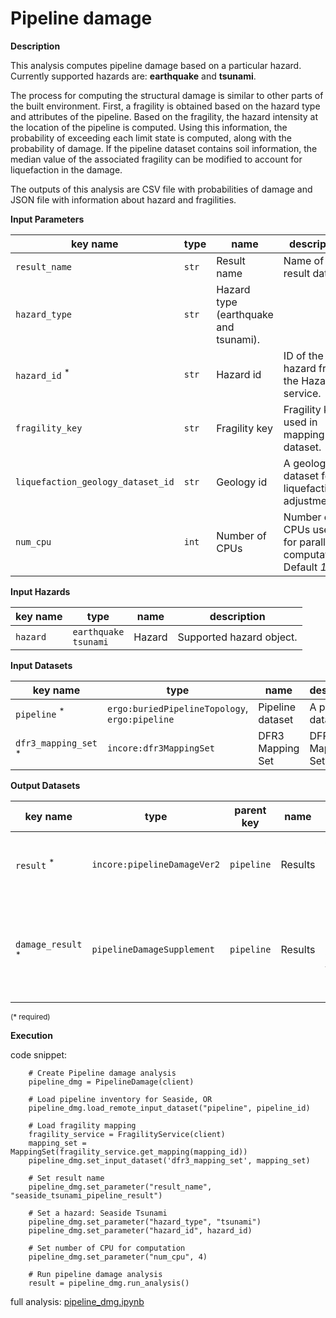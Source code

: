 # Pipeline damage

**Description**

This analysis computes pipeline damage based on a particular hazard. Currently supported hazards are: **earthquake** and **tsunami**.

The process for computing the structural damage is similar to other parts of the built environment. First, a fragility
is obtained based on the hazard type and attributes of the pipeline. Based on the fragility, the hazard intensity at the 
location of the pipeline is computed. Using this information, the probability of exceeding each limit state is computed, 
along with the probability of damage. If the pipeline dataset contains soil information, the median value of the associated 
fragility can be modified to account for liquefaction in the damage. 

The outputs of this analysis are CSV file with probabilities of damage and JSON file with information about hazard and fragilities.

**Input Parameters**

key name | type | name | description
--- | --- | --- | ---
`result_name` | `str` | Result name | Name of the result dataset.
`hazard_type` | `str` | Hazard type (earthquake and tsunami).
`hazard_id` <sup>*</sup> | `str` | Hazard id | ID of the hazard from the Hazard service.
`fragility_key` | `str` | Fragility key | Fragility key used in mapping dataset.
`liquefaction_geology_dataset_id` | `str` | Geology id | A geology dataset for liquefaction adjustment.
`num_cpu` | `int` | Number of CPUs | Number of CPUs used for parallel computations. <br>Default *1*.

**Input Hazards**

key name | type | name | description
--- |---|---| ---
`hazard` | `earthquake`<br>`tsunami` | Hazard | Supported hazard object.

**Input Datasets** 

key name | type | name | description
--- | --- | --- | ---
`pipeline` <sup>*</sup> | `ergo:buriedPipelineTopology`, <br>`ergo:pipeline` | Pipeline  dataset | A pipeline dataset.
`dfr3_mapping_set` <sup>*</sup> | `incore:dfr3MappingSet` | DFR3 Mapping Set | DFR3 Mapping Set.

**Output Datasets**

key name | type | parent key | name | description
--- | --- | --- | --- | ---
`result` <sup>*</sup> | `incore:pipelineDamageVer2` |`pipeline` | Results | A dataset containing results <br>(format: CSV).
`damage_result` <sup>*</sup> | `pipelineDamageSupplement` | `pipeline` | Results | Information about applied hazard value and fragility<br>(format: JSON).

<small>(* required)</small>

**Execution**

code snippet:

```
    # Create Pipeline damage analysis
    pipeline_dmg = PipelineDamage(client)

    # Load pipeline inventory for Seaside, OR
    pipeline_dmg.load_remote_input_dataset("pipeline", pipeline_id)

    # Load fragility mapping
    fragility_service = FragilityService(client)
    mapping_set = MappingSet(fragility_service.get_mapping(mapping_id))
    pipeline_dmg.set_input_dataset('dfr3_mapping_set', mapping_set)

    # Set result name
    pipeline_dmg.set_parameter("result_name", "seaside_tsunami_pipeline_result")

    # Set a hazard: Seaside Tsunami
    pipeline_dmg.set_parameter("hazard_type", "tsunami")
    pipeline_dmg.set_parameter("hazard_id", hazard_id)

    # Set number of CPU for computation
    pipeline_dmg.set_parameter("num_cpu", 4)

    # Run pipeline damage analysis
    result = pipeline_dmg.run_analysis()
```

full analysis: [pipeline_dmg.ipynb](https://github.com/IN-CORE/incore-docs/blob/main/notebooks/pipeline_dmg.ipynb)
